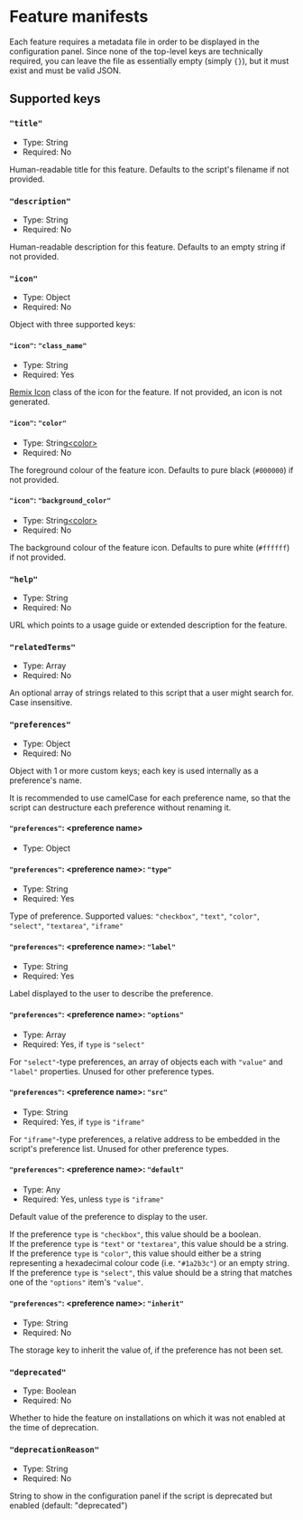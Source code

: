 # Feature manifests

Each feature requires a metadata file in order to be displayed in the configuration panel. Since none of the top-level keys are technically required, you can leave the file as essentially empty (simply `{}`), but it must exist and must be valid JSON.

## Supported keys

### `"title"`
- Type: String
- Required: No

Human-readable title for this feature. Defaults to the script's filename if not provided.

### `"description"`
- Type: String
- Required: No

Human-readable description for this feature. Defaults to an empty string if not provided.

### `"icon"`
- Type: Object
- Required: No

Object with three supported keys:

#### `"icon"`: `"class_name"`
- Type: String
- Required: Yes

[Remix Icon](https://remixicon.com/) class of the icon for the feature. If not provided, an icon is not generated.

#### `"icon"`: `"color"`
- Type: String[\<color\>](https://developer.mozilla.org/en-US/docs/Web/CSS/color_value)
- Required: No

The foreground colour of the feature icon. Defaults to pure black (`#000000`) if not provided.

#### `"icon"`: `"background_color"`
- Type: String[\<color\>](https://developer.mozilla.org/en-US/docs/Web/CSS/color_value)
- Required: No

The background colour of the feature icon. Defaults to pure white (`#ffffff`) if not provided.

### `"help"`
- Type: String
- Required: No

URL which points to a usage guide or extended description for the feature.

### `"relatedTerms"`
- Type: Array
- Required: No

An optional array of strings related to this script that a user might search for. Case insensitive.

### `"preferences"`
- Type: Object
- Required: No

Object with 1 or more custom keys; each key is used internally as a preference's name.

It is recommended to use camelCase for each preference name, so that the script can destructure each preference without renaming it.

#### `"preferences"`: \<preference name\>
- Type: Object

#### `"preferences"`: \<preference name\>: `"type"`
- Type: String
- Required: Yes

Type of preference. Supported values: `"checkbox"`, `"text"`, `"color"`, `"select"`, `"textarea"`, `"iframe"`

#### `"preferences"`: \<preference name\>: `"label"`
- Type: String
- Required: Yes

Label displayed to the user to describe the preference.

#### `"preferences"`: \<preference name\>: `"options"`
- Type: Array
- Required: Yes, if `type` is `"select"`

For `"select"`-type preferences, an array of objects each with `"value"` and `"label"` properties. Unused for other preference types.

#### `"preferences"`: \<preference name\>: `"src"`
- Type: String
- Required: Yes, if `type` is `"iframe"`

For `"iframe"`-type preferences, a relative address to be embedded in the script's preference list. Unused for other preference types.

#### `"preferences"`: \<preference name\>: `"default"`
- Type: Any
- Required: Yes, unless `type` is `"iframe"`

Default value of the preference to display to the user.

If the preference `type` is `"checkbox"`, this value should be a boolean.  
If the preference `type` is `"text"` or `"textarea"`, this value should be a string.  
If the preference `type` is `"color"`, this value should either be a string representing a hexadecimal colour code (i.e. `"#1a2b3c"`) or an empty string.  
If the preference `type` is `"select"`, this value should be a string that matches one of the `"options"` item's `"value"`.

#### `"preferences"`: \<preference name\>: `"inherit"`
- Type: String
- Required: No

The storage key to inherit the value of, if the preference has not been set.

### `"deprecated"`
- Type: Boolean
- Required: No

Whether to hide the feature on installations on which it was not enabled at the time of deprecation.

### `"deprecationReason"`
- Type: String
- Required: No

String to show in the configuration panel if the script is deprecated but enabled (default: "deprecated")
